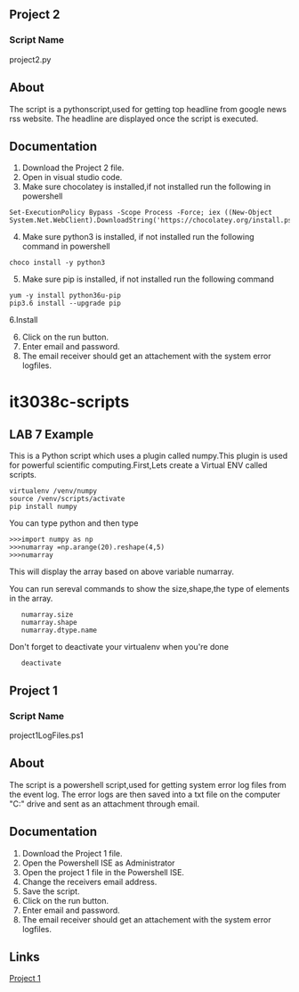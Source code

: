
## Project 2

### Script Name
 project2.py
 
## About

The script is a pythonscript,used for getting top headline from google news rss website.
The headline are displayed once the script is executed.

## Documentation
1. Download the Project 2 file.
2. Open in visual studio code. 
3. Make sure chocolatey is installed,if not installed run the following in powershell
```
Set-ExecutionPolicy Bypass -Scope Process -Force; iex ((New-Object   System.Net.WebClient).DownloadString('https://chocolatey.org/install.ps1'))

```
4. Make sure python3 is installed, if not installed run the following command in powershell
```
choco install -y python3
```
5. Make sure pip is installed, if not installed run the following command
```
yum -y install python36u-pip
pip3.6 install --upgrade pip
```
6.Install

6. Click on the run button.
7. Enter email and password. 
8. The email receiver should get an attachement with the system error logfiles.


# it3038c-scripts

## LAB 7 Example

This is a Python script which uses a plugin called numpy.This plugin is used for powerful scientific computing.First,Lets create a Virtual ENV called scripts.
   ```
   virtualenv /venv/numpy
   source /venv/scripts/activate
   pip install numpy
   ```
You can type python and then type 
  ```
  >>>import numpy as np
  >>>numarray =np.arange(20).reshape(4,5) 
  >>>numarray 
   ```
   
This will display the array based on above variable numarray.

You can run sereval commands to show the size,shape,the type of elements in the array. 
```
   numarray.size
   numarray.shape
   numarray.dtype.name
 ```  
 
 Don't forget to deactivate your virtualenv when you're done
 
 ```
    deactivate
 ```
   
   

## Project 1

### Script Name
 project1LogFiles.ps1
 
## About

The script is a powershell script,used for getting system error log files from the event log.
The error logs are then saved into a txt file on the computer "C:\" drive and sent as an attachment through email.

## Documentation
1. Download the Project 1 file.
2. Open the Powershell ISE as Administrator
3. Open the project 1 file in the Powershell ISE.
4. Change the receivers email address.
5. Save the script.
6. Click on the run button.
7. Enter email and password. 
8. The email receiver should get an attachement with the system error logfiles.

## Links
[Project 1](https://github.uc.edu/patelm7/it3038c-scripts/blob/master/powershell/Project1LogFiles.ps1)


